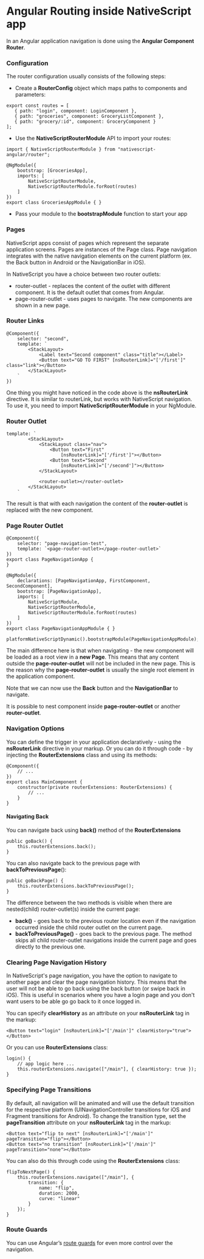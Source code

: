 # Angular Routing inside NativeScript app



In an Angular application navigation is done using the **Angular Component Router**.


### Configuration

The router configuration usually consists of the following steps:

* Create a **RouterConfig** object which maps paths to components and parameters:

```
export const routes = [
   { path: "login", component: LoginComponent },
   { path: "groceries", component: GroceryListComponent },
   { path: "grocery/:id", component: GroceryComponent }
];
```

* Use the **NativeScriptRouterModule** API to import your routes:

```
import { NativeScriptRouterModule } from "nativescript-angular/router";

@NgModule({
    bootstrap: [GroceriesApp],
    imports: [
        NativeScriptRouterModule,
        NativeScriptRouterModule.forRoot(routes)
    ]
})
export class GroceriesAppModule { }
```

*  Pass your module to the **bootstrapModule** function to start your app

### Pages


NativeScript apps consist of pages which represent the separate application screens.
Pages are instances of the Page class.
Page navigation integrates with the native navigation elements on the current platform (ex. the Back button in Android or the NavigationBar in iOS).


In NativeScript you have a choice between two router outlets:

* router-outlet - replaces the content of the outlet with different component. It is the default outlet that comes from Angular.
* page-router-outlet - uses pages to navigate. The new components are shown in a new page.

### Router Links

```
@Component({
    selector: "second",
    template: `
        <StackLayout>
            <Label text="Second component" class="title"></Label>
            <Button text="GO TO FIRST" [nsRouterLink]="['/first']" class="link"></Button>
        </StackLayout>
    `
})
```

One thing you might have noticed in the code above is the **nsRouterLink** directive. It is similar to routerLink, but works with NativeScript navigation.
To use it, you need to import **NativeScriptRouterModule** in your NgModule.

### Router Outlet

```
template: `
        <StackLayout>
            <StackLayout class="nav">
                <Button text="First"
                    [nsRouterLink]="['/first']"></Button>
                <Button text="Second"
                    [nsRouterLink]="['/second']"></Button>
            </StackLayout>

            <router-outlet></router-outlet>
        </StackLayout>
    `
```

The result is that with each navigation the content of the **router-outlet** is replaced with the new component.

### Page Router Outlet

```
@Component({
    selector: "page-navigation-test",
    template: `<page-router-outlet></page-router-outlet>`
})
export class PageNavigationApp {
}

@NgModule({
    declarations: [PageNavigationApp, FirstComponent, SecondComponent],
    bootstrap: [PageNavigationApp],
    imports: [
        NativeScriptModule,
        NativeScriptRouterModule,
        NativeScriptRouterModule.forRoot(routes)
    ]
})
export class PageNavigationAppModule { }

platformNativeScriptDynamic().bootstrapModule(PageNavigationAppModule);
```

The main difference here is that when navigating - the new component will be loaded as a root view in a **new Page**.
This means that any content outside the **page-router-outlet** will not be included in the new page. This is the reason why the **page-router-outlet** is usually the single root element in the application component.

Note that we can now use the **Back** button and the **NavigationBar** to navigate.

It is possible to nest <router-outlet> component inside **page-router-outlet** or another **router-outlet**.

### Navigation Options

You can define the trigger in your application declaratively - using the **nsRouterLink** directive in your markup. Or you can do it through code - by injecting the **RouterExtensions** class and using its methods:

```
@Component({
    // ...
})
export class MainComponent {
    constructor(private routerExtensions: RouterExtensions) {
        // ...
    }
}
```

#### Navigating Back

You can navigate back using **back()** method of the **RouterExtensions**

```
public goBack() {
    this.routerExtensions.back();
}
```

You can also navigate back to the previous page with **backToPreviousPage**():

```
public goBackPage() {
    this.routerExtensions.backToPreviousPage();
}
```

The difference between the two methods is visible when there are nested(child) router-outlet(s) inside the current page:

* **back()** - goes back to the previous router location even if the navigation occurred inside the child router outlet on the current page.
* **backToPreviousPage()** - goes back to the previous page. The method skips all child router-outlet navigations inside the current page and goes directly to the previous one.

### Clearing Page Navigation History

In NativeScript's page navigation, you have the option to navigate to another page and clear the page navigation history. This means that the user will not be able to go back using the back button (or swipe back in iOS). This is useful in scenarios where you have a login page and you don't want users to be able go go back to it once logged in.

You can specify **clearHistory** as an attribute on your **nsRouterLink** tag in the markup:
```
<Button text="login" [nsRouterLink]="['/main']" clearHistory="true"></Button>
```

Or you can use **RouterExtensions** class:
```
login() {
    // app logic here ...
    this.routerExtensions.navigate(["/main"], { clearHistory: true });
}
```

### Specifying Page Transitions

By default, all navigation will be animated and will use the default transition for the respective platform (UINavigationController transitions for iOS and Fragment transitions for Android).
To change the transition type, set the **pageTransition** attribute on your **nsRouterLink** tag in the markup:
```
<Button text="flip to next" [nsRouterLink]="['/main']" pageTransition="flip"></Button>
<Button text="no transition" [nsRouterLink]="['/main']" pageTransition="none"></Button>
```

You can also do this through code using the **RouterExtensions** class:
```
flipToNextPage() {
    this.routerExtensions.navigate(["/main"], {
        transition: {
            name: "flip",
            duration: 2000,
            curve: "linear"
        }
    });
}
```

### Route Guards

You can use Angular’s [route guards](https://angular.io/docs/ts/latest/guide/router.html#!#guards) for even more control over the navigation.


